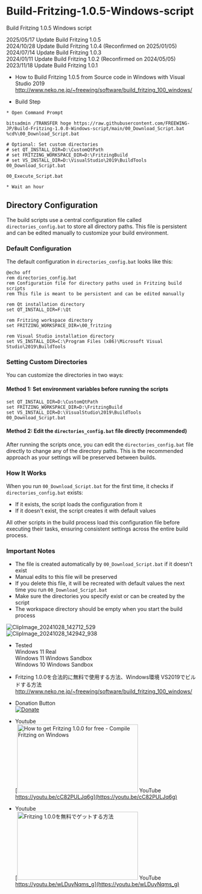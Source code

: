# Build-Fritzing-1.0.5-Windows-script
Build Fritzing 1.0.5 Windows script

2025/05/17 Update Build Fritzing 1.0.5  
2024/10/28 Update Build Fritzing 1.0.4 (Reconfirmed on 2025/01/05)  
2024/07/14 Update Build Fritzing 1.0.3  
2024/01/11 Update Build Fritzing 1.0.2 (Reconfirmed on 2024/05/05)  
2023/11/18 Update Build Fritzing 1.0.1  

* How to Build Fritzing 1.0.5 from Source code in Windows with Visual Studio 2019  
http://www.neko.ne.jp/~freewing/software/build_fritzing_100_windows/    

* Build Step  
```
* Open Command Prompt  

bitsadmin /TRANSFER hoge https://raw.githubusercontent.com/FREEWING-JP/Build-Fritzing-1.0.0-Windows-script/main/00_Download_Script.bat %cd%\00_Download_Script.bat  

# Optional: Set custom directories  
# set QT_INSTALL_DIR=D:\CustomQtPath  
# set FRITZING_WORKSPACE_DIR=D:\FritzingBuild  
# set VS_INSTALL_DIR=D:\VisualStudio\2019\BuildTools  
00_Download_Script.bat  

00_Execute_Script.bat  

* Wait an hour  
```

## Directory Configuration

The build scripts use a central configuration file called `directories_config.bat` to store all directory paths. This file is persistent and can be edited manually to customize your build environment.

### Default Configuration

The default configuration in `directories_config.bat` looks like this:  

```batch
@echo off
rem directories_config.bat
rem Configuration file for directory paths used in Fritzing build scripts
rem This file is meant to be persistent and can be edited manually

rem Qt installation directory
set QT_INSTALL_DIR=F:\Qt

rem Fritzing workspace directory
set FRITZING_WORKSPACE_DIR=\00_fritzing

rem Visual Studio installation directory
set VS_INSTALL_DIR=C:\Program Files (x86)\Microsoft Visual Studio\2019\BuildTools
```

### Setting Custom Directories

You can customize the directories in two ways:

#### Method 1: Set environment variables before running the scripts

```batch
set QT_INSTALL_DIR=D:\CustomQtPath
set FRITZING_WORKSPACE_DIR=D:\FritzingBuild
set VS_INSTALL_DIR=D:\VisualStudio\2019\BuildTools
00_Download_Script.bat
```

#### Method 2: Edit the `directories_config.bat` file directly (recommended)  

After running the scripts once, you can edit the `directories_config.bat` file directly to change any of the directory paths. This is the recommended approach as your settings will be preserved between builds.  

### How It Works  

When you run `00_Download_Script.bat` for the first time, it checks if `directories_config.bat` exists:  

- If it exists, the script loads the configuration from it  
- If it doesn't exist, the script creates it with default values  

All other scripts in the build process load this configuration file before executing their tasks, ensuring consistent settings across the entire build process.  

### Important Notes  

- The file is created automatically by `00_Download_Script.bat` if it doesn't exist
- Manual edits to this file will be preserved  
- If you delete this file, it will be recreated with default values the next time you run `00_Download_Script.bat`  
- Make sure the directories you specify exist or can be created by the script  
- The workspace directory should be empty when you start the build process  

![ClipImage_20241028_142712_529](https://github.com/user-attachments/assets/e5e4fbf4-d4c5-42b7-8580-83737367361d)  
![ClipImage_20241028_142942_938](https://github.com/user-attachments/assets/7fc6c5e8-69a7-400e-867e-ec8a69823dcc)  


* Tested  
Windows 11 Real  
Windows 11 Windows Sandbox  
Windows 10 Windows Sandbox  

* Fritzing 1.0.0を合法的に無料で使用する方法、Windows環境 VS2019でビルドする方法  
http://www.neko.ne.jp/~freewing/software/build_fritzing_100_windows/  

* Donation Button  
[![Donate](https://img.shields.io/badge/Donate-PayPal-green.svg)](https://www.paypal.com/cgi-bin/webscr?cmd=_s-xclick&hosted_button_id=T79HPJ5H79PBU)  

* Youtube  
[<img src="https://img.youtube.com/vi/cC82PULJq6g/maxresdefault.jpg" alt="How to get Fritzing 1.0.0 for free - Compile Fritzing on Windows" title="How to get Fritzing 1.0.0 for free - Compile Fritzing on Windows" width="320" height="180"> YouTube https://youtu.be/cC82PULJq6g](https://youtu.be/cC82PULJq6g)  

* Youtube  
[<img src="https://img.youtube.com/vi/wLDuyNqms_g/maxresdefault.jpg" alt="Fritzing 1.0.0を無料でゲットする方法" title="Fritzing 1.0.0を無料でゲットする方法" width="320" height="180"> YouTube https://youtu.be/wLDuyNqms_g](https://youtu.be/wLDuyNqms_g)  

